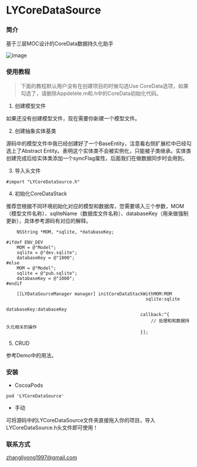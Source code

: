 # LYCoreDataSource

### 简介

基于三层MOC设计的CoreData数据持久化助手

![image](https://kxl-001.oss-cn-beijing.aliyuncs.com/kxl-help/3moc.jpg)

### 使用教程

> 下面的教程默认用户没有在创建项目的时候勾选Use CoreData选项，如果勾选了，请删除Appdelete.m和.h中的CoreData初始化代码。

1. 创建模型文件

如果还没有创建模型文件，现在需要你新建一个模型文件。

2. 创建抽象实体基类

源码中的模型文件中我已经创建好了一个BaseEntity，注意看右侧扩展栏中已经勾选上了Abstract Entity。表明这个实体类不会被实例化，只能被子类继承。实体类创建完成后给实体类添加一个syncFlag属性，后面我们在做数据同步时会用到。

3. 导入头文件
```
#import "LYCoreDataSource.h"
```

4. 初始化CoreDataStack

推荐您根据不同环境初始化对应的模型和数据库，您需要填入三个参数，MOM（模型文件名称）、sqliteName（数据库文件名称）、databaseKey（用来做强制更新），具体参考源码有对应的解释。

```
    NSString *MOM, *sqlite, *databaseKey;
    
#ifdef ENV_DEV
    MOM = @"Model";
    sqlite = @"dev.sqlite";
    databaseKey = @"1000";
#else
    MOM = @"Model";
    sqlite = @"pub.sqlite";
    databaseKey = @"1000";
#endif
    
    [[LYDataSourceManager manager] initCoreDataStackWithMOM:MOM
                                                     sqlite:sqlite
                                                databaseKey:databaseKey
                                                   callback:^{
                                                       // 处理和和数据持久化相关的操作
                                                   }];
```

5. CRUD

参考Demo中的用法。

### 安装

- CocoaPods

```
pod 'LYCoreDataSource'
```

- 手动

可将源码中的LYCoreDataSource文件夹直接拖入你的项目，导入LYCoreDataSource.h头文件即可使用！

### 联系方式

zhangliyong1997@gmail.com
